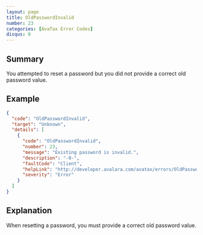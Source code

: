 ```yaml
---
layout: page
title: OldPasswordInvalid
number: 23
categories: [AvaTax Error Codes]
disqus: 0
---
```


## Summary

You attempted to reset a password but you did not provide a correct old password value.

## Example

```json
{
  "code": "OldPasswordInvalid",
  "target": "Unknown",
  "details": [
    {
      "code": "OldPasswordInvalid",
      "number": 23,
      "message": "Existing password is invalid.",
      "description": "-0-",
      "faultCode": "Client",
      "helpLink": "http://developer.avalara.com/avatax/errors/OldPasswordInvalid",
      "severity": "Error"
    }
  ]
}
```

## Explanation

When resetting a password, you must provide a correct old password value.
